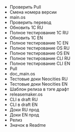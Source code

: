- Проверить Pull
- Смена номера версии
- main.os
- Проверить перевод
- Обновить 1С RU
- Полное тестирование 1С RU
- Обновить 1С EN
- Полное тестирование 1С EN
- Полное тестирование OS RU
- Полное тестирование OS EN
- Полное тестирование CLI RU
- Полное тестирование CLI EN
- Pull
- doc_main.os
- Тестовые доки Neocities RU
- Тестовые доки Neocities EN
- Шаблон релиза в тэге драфт
- releasemaker.os
- CLI в draft RU
- CLI в draft EN
- Доки RU прод
- Доки EN прод
- Релиз
- Значок в Readme